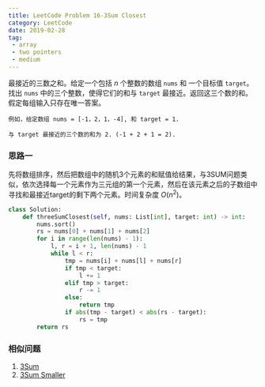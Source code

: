 ```yaml
---
title: LeetCode Problem 16-3Sum Closest
category: LeetCode
date: 2019-02-28
tag:
 - array
 - two pointers
 - medium
---
```


最接近的三数之和。给定一个包括 *n* 个整数的数组 `nums` 和 一个目标值 `target`。找出 `nums` 中的三个整数，使得它们的和与 `target` 最接近。返回这三个数的和。假定每组输入只存在唯一答案。

```
例如，给定数组 nums = [-1，2，1，-4], 和 target = 1.

与 target 最接近的三个数的和为 2. (-1 + 2 + 1 = 2).
```

<!-- more -->

### 思路一

先将数组排序，然后把数组中的随机3个元素的和赋值给结果，与3SUM问题类似，依次选择每一个元素作为三元组的第一个元素，然后在该元素之后的子数组中寻找和最接近target的剩下两个元素。时间复杂度 $O(n^2)$。

```python
class Solution:
    def threeSumClosest(self, nums: List[int], target: int) -> int:
        nums.sort()
        rs = nums[0] + nums[1] + nums[2]
        for i in range(len(nums) - 1):
            l, r = i + 1, len(nums) - 1
            while l < r:
                tmp = nums[i] + nums[l] + nums[r]
                if tmp < target:
                    l += 1
                elif tmp > target:
                    r -= 1
                else:
                    return tmp
                if abs(tmp - target) < abs(rs - target):
                    rs = tmp
        return rs
```

### 相似问题

1. [3Sum](https://wendellgul.github.io/leetcode/2019/02/25/LeetCode-Problem-15-3Sum/)
2. [3Sum Smaller](https://leetcode.com/problems/3sum-smaller/)